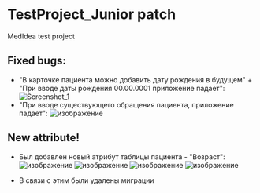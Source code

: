 # TestProject_Junior patch
MedIdea test project
## Fixed bugs:
+ "В карточке пациента можно добавить дату рождения в будущем" + "При вводе даты рождения 00.00.0001 приложение падает": 
![Screenshot_1](https://github.com/HanamiLux/TestProject_Junior/assets/112770698/9b9f6570-3aad-4405-9926-17099a24ad70)
+ "При вводе существующего обращения пациента, приложение падает":
![изображение](https://github.com/HanamiLux/TestProject_Junior/assets/112770698/ff4f563f-003c-4ab8-99a6-500d697d1a8f)
## New attribute!
+ Был добавлен новый атрибут таблицы пациента - "Возраст":
![изображение](https://github.com/HanamiLux/TestProject_Junior/assets/112770698/d29398ce-a4db-4ba3-b5a9-0717df83d85e)
![изображение](https://github.com/HanamiLux/TestProject_Junior/assets/112770698/0e2017fb-38ac-4ed9-9f76-c2fb4ab0b110)
![изображение](https://github.com/HanamiLux/TestProject_Junior/assets/112770698/2802f8b2-6306-4f9d-9ba6-09dc34a2b622)
![изображение](https://github.com/HanamiLux/TestProject_Junior/assets/112770698/8453b2ce-e0d4-4431-a090-7666d89385e8)

- В связи с этим были удалены миграции

